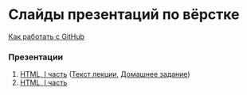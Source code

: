 # Слайды презентаций по вёрстке

[Как работать с GitHub](https://github.com/urfu-2015/guides/blob/master/how-to-pull-request.md)

### Презентации

1. [HTML, I часть](https://rawgit.com/urfu-2015/verstka-slides/master/01-html-1/index.html#/) ([Текст лекции](https://github.com/urfu-2015/verstka-lectures/blob/master/html/part-1.md), [Домашнее задание](https://github.com/urfu-2015/verstka-tasks-1))
1. [HTML, I часть](https://rawgit.com/urfu-2015/verstka-slides/master/02-html-2/index.html#/)
